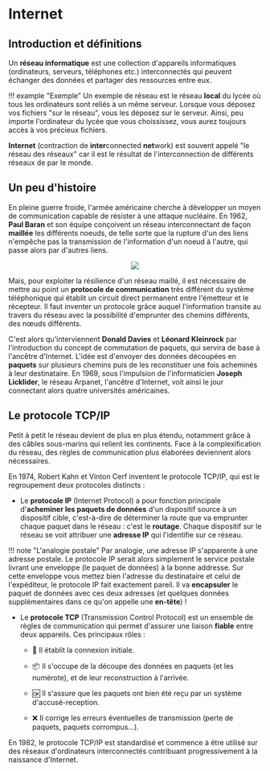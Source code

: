 # Internet

## Introduction et définitions

Un **réseau informatique** est une collection d'appareils informatiques  (ordinateurs, serveurs, téléphones etc.) interconnectés qui peuvent échanger des données et partager des ressources entre eux. 

!!! example "Exemple"
    Un exemple de réseau est le réseau **local** du lycée où tous les ordinateurs sont reliés à un même serveur. Lorsque vous déposez vos fichiers "sur le réseau", vous les déposez sur le serveur. Ainsi, peu importe l'ordinateur du lycée que vous choississez, vous aurez toujours accès à vos précieux fichiers.


**Internet** (contraction de **inter**connected **net**work) est souvent appelé "le réseau des réseaux" car il est le résultat de l'interconnection de différents réseaux de par le monde.




## Un peu d'histoire

En pleine guerre froide, l'armée américaine cherche à développer un moyen de communication capable de résister à une attaque nucléaire. En 1962, **Paul Baran** et son équipe conçoivent un réseau interconnectant de façon **maillée** les différents noeuds, de telle sorte que la rupture d'un des liens n'empêche pas la transmission de l'information d'un noeud à l'autre, qui passe alors par d'autres liens.

<div style="text-align:center"><img src="../images/baran_paper.png" /></div>

Mais, pour exploiter la résilience d'un réseau maillé, il est nécessaire de mettre au point un **protocole de communication** très différent du système téléphonique qui établit un circuit direct permanent entre l'émetteur et le récepteur. Il faut inventer un protocole grâce auquel l'information transite au travers du réseau avec la possibilité d'emprunter des chemins différents, des nœuds différents.

C'est alors qu'interviennent **Donald Davies** et **Léonard Kleinrock** par l'introduction du concept de commutation de paquets, qui servira de base à l'ancêtre d'Internet. L'idée est d'envoyer des données découpées en **paquets** sur plusieurs chemins puis de les reconstituer une fois acheminés à leur destinataire. En 1969, sous l'impulsion de l'informaticien **Joseph Licklider**, le réseau Arpanet, l'ancêtre d'Internet, voit ainsi le jour connectant alors quatre universités américaines.

## Le protocole TCP/IP

Petit à petit le réseau devient de plus en plus étendu, notamment grâce à des câbles sous-marins qui relient les continents. Face à la complexification du réseau, des règles de communication plus élaborées deviennent alors nécessaires. 

En 1974, Robert Kahn et Vinton Cerf inventent le protocole TCP/IP, qui est le regroupement deux protocoles distincts : 

* Le **protocole IP** (Internet Protocol) a pour fonction principale d'**acheminer les paquets de données** d'un dispositif source à un dispositif cible, c'est-à-dire de déterminer la route que va emprunter chaque paquet dans le réseau : c'est le **routage**. Chaque dispositif sur le réseau se voit attribuer une **adresse IP** qui l'identifie sur ce réseau. 

!!! note "L'analogie postale"
    Par analogie, une adresse IP s'apparente à une adresse postale. Le protocole IP serait alors simplement le service postale livrant une enveloppe (le paquet de données) à la bonne addresse. Sur cette enveloppe vous mettez bien l'adresse du destinataire et celui de l'expéditeur, le protocole IP fait exactement pareil. Il va **encapsuler** le paquet de données avec ces deux adresses (et quelques données supplémentaires dans ce qu'on appelle une **en-tête**) ! 

* Le **protocole TCP** (Transmission Control Protocol) est un ensemble de règles de communication qui permet d'assurer une liaison **fiable** entre deux appareils. Ces principaux rôles :
    
    - :handshake: Il établit la connexion initiale.
    
    - :package: Il s'occupe de la découpe des données en paquets (et les numérote), et de leur reconstruction à l'arrivée. 
    
    - :ok: Il s'assure que les paquets ont bien été reçu par un système d'accusé-reception.
    
    - :x: Il corrige les erreurs éventuelles de transmission (perte de paquets, paquets corrompus...).


En 1982, le protocole TCP/IP est standardisé et commence à être utilisé sur des réseaux d'ordinateurs interconnectés contribuant progressivement à la naissance d'Internet.
 
